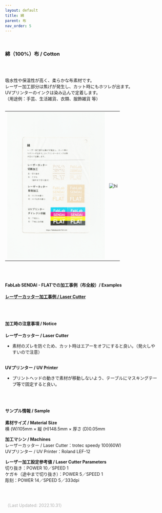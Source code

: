 ```yaml
---
layout: default
title: 綿
parent: 布
nav_order: 5
---
```


<br>

### 綿（100%）布 / Cotton

<br><br>

吸水性や保温性が高く、柔らかな布素材です。<br>
レーザー加工部分は焦げが発生し、カット時にもホツレが出ます。<br>
UVプリンターのインクは染み込んで定着します。<br>
（用途例：手芸、生活雑貨、衣類、服飾雑貨 等）
<br>
<br>

<table>
<tr style="border:none;">
<td style="border:none;"><img src="assets/31_Cotton_1.png" width="320" alt="hi" class="inline"/></td>
<td style="border:none;"><img src="assets/31_Cotton_2.png" width="320" alt="hi" class="inline"/></td>
</tr>
</table>

<br><br>

#### FabLab SENDAI - FLATでの加工事例（布全般）/ Examples

[**レーザーカッター加工事例 / Laser Cutter**](https://www.flickr.com/search/?user_id=96175517%40N02&sort=date-taken-desc&safe_search=1&view_all=1&tags=fabriclc)

<br><br>

#### 加工時の注意事項 / Notice

**レーザーカッター / Laser Cutter**
<br>
* 素材のズレを防ぐため、カット時はエアーをオフにすると良い。（発火しやすいので注意）<br><br>

**UVプリンター / UV Printer**
<br>
* プリントヘッドの動きで素材が移動しないよう、テーブルにマスキングテープ等で固定すると良い。<br>

<br><br>

#### サンプル情報 / Sample

**素材サイズ / Material Size**<br>
横 (W)105mm × 縦 (H)148.5mm × 厚さ (D)0.05mm<br>

**加工マシン / Machines**<br>
レーザーカッター / Laser Cutter：trotec speedy 100(60W)<br>
UVプリンター / UV Printer：Roland LEF-12<br>

**レーザー加工設定参考値 / Laser Cutter Parameters**<br>
切り抜き：POWER 10／SPEED 1<br>
ケガキ（途中まで切り抜き）：POWER 5／SPEED 1<br>
彫刻：POWER 14／SPEED 5／333dpi<br>

<br><br>

<span style="color: #B2B2B2; ">
（Last Updated: 2022.10.31）
</span>
